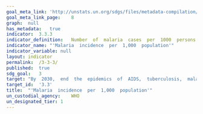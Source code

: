 ```yaml
---	
goal_meta_link:	'http://unstats.un.org/sdgs/files/metadata-compilation/Metadata-Goal-3.pdf'
goal_meta_link_page:	8
graph:	null
has_metadata:	true
indicator:	3.3.3
indicator_definition:	Number  of  malaria  cases  per  1000  persons  per  year.
indicator_name:	"'Malaria  incidence  per  1,000  population'"
indicator_variable:	null
layout:	indicator
permalink:	/3-3-3/
published:	true  
sdg_goal:	3
target:	"By  2030,  end  the  epidemics  of  AIDS,  tuberculosis,  malaria  and  neglected  tropical  diseases  and  combat  hepatitis,  water-borne  diseases  and  other  communicable  diseases."
target_id:	'3.3'
title:	"'Malaria  incidence  per  1,000  population'"
un_custodial_agency:	WHO
un_designated_tier:	1
---	
```

